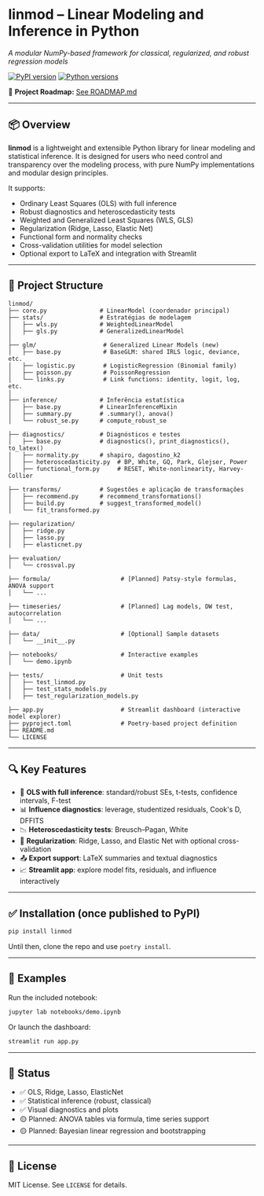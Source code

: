 # **linmod** – Linear Modeling and Inference in Python  
*A modular NumPy-based framework for classical, regularized, and robust regression models*

[![PyPI version](https://img.shields.io/pypi/v/linmod)](https://pypi.org/project/linmod/)
[![Python versions](https://img.shields.io/pypi/pyversions/linmod)](https://pypi.org/project/linmod/)
<!-- [![CI](https://github.com/DiogoRibeiro7/linmod/actions/workflows/test.yml/badge.svg)](https://github.com/DiogoRibeiro7/linmod/actions/workflows/test.yml)
[![Coverage Report](https://github.com/DiogoRibeiro7/linmod/actions/workflows/test.yml/badge.svg?branch=main)](https://DiogoRibeiro7.github.io/linmod/) -->


📍 **Project Roadmap:** [See ROADMAP.md](./ROADMAP.md)

---

## 📦 Overview

**linmod** is a lightweight and extensible Python library for linear modeling and statistical inference. It is designed for users who need control and transparency over the modeling process, with pure NumPy implementations and modular design principles.

It supports:

- Ordinary Least Squares (OLS) with full inference
- Robust diagnostics and heteroscedasticity tests
- Weighted and Generalized Least Squares (WLS, GLS)
- Regularization (Ridge, Lasso, Elastic Net)
- Functional form and normality checks
- Cross-validation utilities for model selection
- Optional export to LaTeX and integration with Streamlit

---

## 📁 Project Structure

```text
linmod/
├── core.py               # LinearModel (coordenador principal)
├── stats/                # Estratégias de modelagem
│   ├── wls.py            # WeightedLinearModel
│   ├── gls.py            # GeneralizedLinearModel
│   
├── glm/                   # Generalized Linear Models (new)
│   ├── base.py            # BaseGLM: shared IRLS logic, deviance, etc.
│   ├── logistic.py        # LogisticRegression (Binomial family)
│   ├── poisson.py         # PoissonRegression
│   └── links.py           # Link functions: identity, logit, log, etc.
│
├── inference/            # Inferência estatística
│   ├── base.py           # LinearInferenceMixin
│   ├── summary.py        # .summary(), anova()
│   └── robust_se.py      # compute_robust_se

├── diagnostics/          # Diagnósticos e testes
│   ├── base.py           # diagnostics(), print_diagnostics(), to_latex()
│   ├── normality.py      # shapiro, dagostino_k2
│   ├── heteroscedasticity.py  # BP, White, GQ, Park, Glejser, Power
│   ├── functional_form.py     # RESET, White-nonlinearity, Harvey-Collier

├── transforms/           # Sugestões e aplicação de transformações
│   ├── recommend.py      # recommend_transformations()
│   ├── build.py          # suggest_transformed_model()
│   └── fit_transformed.py

├── regularization/
│   ├── ridge.py
│   ├── lasso.py
│   ├── elasticnet.py

├── evaluation/
│   └── crossval.py

├── formula/                    # [Planned] Patsy-style formulas, ANOVA support
│   └── ...

├── timeseries/                 # [Planned] Lag models, DW test, autocorrelation
│   └── ...

├── data/                       # [Optional] Sample datasets
│   └── __init__.py

├── notebooks/                  # Interactive examples
│   └── demo.ipynb

├── tests/                      # Unit tests
│   ├── test_linmod.py
│   ├── test_stats_models.py
│   ├── test_regularization_models.py

├── app.py                      # Streamlit dashboard (interactive model explorer)
├── pyproject.toml              # Poetry-based project definition
├── README.md
└── LICENSE
```

---

## 🔍 Key Features

- 📐 **OLS with full inference**: standard/robust SEs, t-tests, confidence intervals, F-test
- 📊 **Influence diagnostics**: leverage, studentized residuals, Cook's D, DFFITS
- 📉 **Heteroscedasticity tests**: Breusch–Pagan, White
- 🧮 **Regularization**: Ridge, Lasso, and Elastic Net with optional cross-validation
- 📤 **Export support**: LaTeX summaries and textual diagnostics
- 📈 **Streamlit app**: explore model fits, residuals, and influence interactively

---

## ✅ Installation (once published to PyPI)

```bash
pip install linmod
```

Until then, clone the repo and use `poetry install`.

---

## 🧪 Examples

Run the included notebook:

```bash
jupyter lab notebooks/demo.ipynb
```

Or launch the dashboard:

```bash
streamlit run app.py
```

---

## 📌 Status

- ✅ OLS, Ridge, Lasso, ElasticNet
- ✅ Statistical inference (robust, classical)
- ✅ Visual diagnostics and plots
- 🟡 Planned: ANOVA tables via formula, time series support
- 🟡 Planned: Bayesian linear regression and bootstrapping

---

## 📄 License

MIT License. See `LICENSE` for details.
